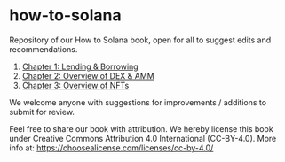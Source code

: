 # how-to-solana
Repository of our How to Solana book, open for all to suggest edits and recommendations.

1. [Chapter 1: Lending & Borrowing](https://github.com/sinoglobalcap/how-to-solana/blob/main/1.%20How%20to%20Solana%20%E2%80%94%20Chapter%201:%20Lending%20%26%20Borrowing.md)
2. [Chapter 2: Overview of DEX & AMM](https://github.com/sinoglobalcap/how-to-solana/blob/main/2.%20How%20to%20Solana%20%E2%80%94%20Chapter%202:%20Overview%20of%20DEX%20%26%20AMM.md)
3. [Chapter 3: Overview of NFTs](https://github.com/sinoglobalcap/how-to-solana/blob/main/3.%20How%20to%20Solana%20%E2%80%94%20Chapter%203:%20Overview%20of%20NFTs.md)

We welcome anyone with suggestions for improvements / additions to submit for review.

Feel free to share our book with attribution. We hereby license this book under Creative Commons Attribution 4.0 International (CC-BY-4.0).
More info at: https://choosealicense.com/licenses/cc-by-4.0/

